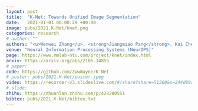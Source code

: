 ```yaml
---
layout: post
title:  "K-Net: Towards Unified Image Segmentation"
date:   2021-01-01 00:00:29 +00:00
image: pubs/2021.K-Net/knet.png
categories: research
# author: ""
authors: "<u>Wenwei Zhang</u>, <strong>Jiangmiao Pang</strong>, Kai Chen, Chen Change Loy"
venue: "Neural Information Processing Systems (NeurIPS)"
page: https://www.mmlab-ntu.com/project/knet/index.html
arxiv: https://arxiv.org/abs/2106.14855
# paper: 
code: https://github.com/ZwwWayne/K-Net
# poster: pubs/2021.K-Net/poster.jpeg
video: https://recorder-v3.slideslive.com/#/share?share=51360&s=244d89a2-1418-4fd5-89fe-dc9616fc6efd
# slide:
zhihu: https://zhuanlan.zhihu.com/p/428280551
bibtex: pubs/2021.K-Net/bibtex.txt
---
```

